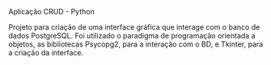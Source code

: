 Aplicação CRUD - Python

Projeto para criação de uma interface gráfica que interage com o banco de dados PostgreSQL.
Foi utilizado o paradigma de programação orientada a objetos, as bibliotecas Psycopg2, para a interação com o BD, e Tkinter, para a criação da interface.

